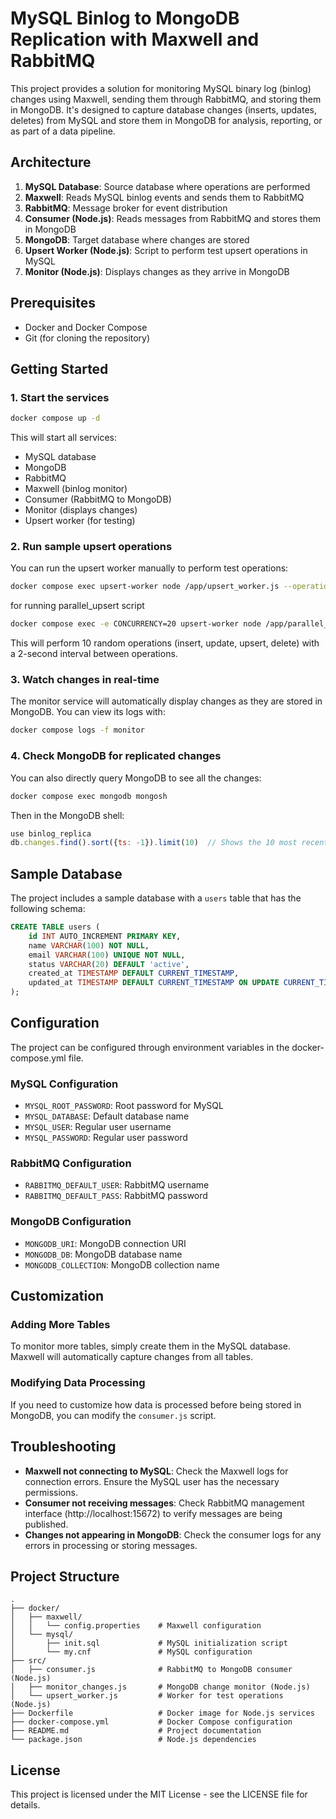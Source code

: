 # MySQL Binlog to MongoDB Replication with Maxwell and RabbitMQ

This project provides a solution for monitoring MySQL binary log (binlog) changes using Maxwell, sending them through RabbitMQ, and storing them in MongoDB. It's designed to capture database changes (inserts, updates, deletes) from MySQL and store them in MongoDB for analysis, reporting, or as part of a data pipeline.

## Architecture

1. **MySQL Database**: Source database where operations are performed
2. **Maxwell**: Reads MySQL binlog events and sends them to RabbitMQ
3. **RabbitMQ**: Message broker for event distribution
4. **Consumer (Node.js)**: Reads messages from RabbitMQ and stores them in MongoDB
5. **MongoDB**: Target database where changes are stored
6. **Upsert Worker (Node.js)**: Script to perform test upsert operations in MySQL
7. **Monitor (Node.js)**: Displays changes as they arrive in MongoDB

## Prerequisites

- Docker and Docker Compose
- Git (for cloning the repository)

## Getting Started

### 1. Start the services

```bash
docker compose up -d
```

This will start all services:
- MySQL database
- MongoDB
- RabbitMQ
- Maxwell (binlog monitor)
- Consumer (RabbitMQ to MongoDB)
- Monitor (displays changes)
- Upsert worker (for testing)

### 2. Run sample upsert operations

You can run the upsert worker manually to perform test operations:

```bash
docker compose exec upsert-worker node /app/upsert_worker.js --operations 10 --interval 2
```

for running parallel_upsert script
```bash
docker compose exec -e CONCURRENCY=20 upsert-worker node /app/parallel_upsert.js 100000
```

This will perform 10 random operations (insert, update, upsert, delete) with a 2-second interval between operations.

### 3. Watch changes in real-time

The monitor service will automatically display changes as they are stored in MongoDB. You can view its logs with:

```bash
docker compose logs -f monitor
```

### 4. Check MongoDB for replicated changes

You can also directly query MongoDB to see all the changes:

```bash
docker compose exec mongodb mongosh
```

Then in the MongoDB shell:
```javascript
use binlog_replica
db.changes.find().sort({ts: -1}).limit(10)  // Shows the 10 most recent changes
```

## Sample Database

The project includes a sample database with a `users` table that has the following schema:

```sql
CREATE TABLE users (
    id INT AUTO_INCREMENT PRIMARY KEY,
    name VARCHAR(100) NOT NULL,
    email VARCHAR(100) UNIQUE NOT NULL,
    status VARCHAR(20) DEFAULT 'active',
    created_at TIMESTAMP DEFAULT CURRENT_TIMESTAMP,
    updated_at TIMESTAMP DEFAULT CURRENT_TIMESTAMP ON UPDATE CURRENT_TIMESTAMP
);
```

## Configuration

The project can be configured through environment variables in the docker-compose.yml file.

### MySQL Configuration
- `MYSQL_ROOT_PASSWORD`: Root password for MySQL
- `MYSQL_DATABASE`: Default database name
- `MYSQL_USER`: Regular user username
- `MYSQL_PASSWORD`: Regular user password

### RabbitMQ Configuration
- `RABBITMQ_DEFAULT_USER`: RabbitMQ username
- `RABBITMQ_DEFAULT_PASS`: RabbitMQ password

### MongoDB Configuration
- `MONGODB_URI`: MongoDB connection URI
- `MONGODB_DB`: MongoDB database name
- `MONGODB_COLLECTION`: MongoDB collection name

## Customization

### Adding More Tables

To monitor more tables, simply create them in the MySQL database. Maxwell will automatically capture changes from all tables.

### Modifying Data Processing

If you need to customize how data is processed before being stored in MongoDB, you can modify the `consumer.js` script.

## Troubleshooting

- **Maxwell not connecting to MySQL**: Check the Maxwell logs for connection errors. Ensure the MySQL user has the necessary permissions.
- **Consumer not receiving messages**: Check RabbitMQ management interface (http://localhost:15672) to verify messages are being published.
- **Changes not appearing in MongoDB**: Check the consumer logs for any errors in processing or storing messages.

## Project Structure

```
.
├── docker/
│   ├── maxwell/
│   │   └── config.properties    # Maxwell configuration
│   └── mysql/
│       ├── init.sql             # MySQL initialization script
│       └── my.cnf               # MySQL configuration
├── src/
│   ├── consumer.js              # RabbitMQ to MongoDB consumer (Node.js)
│   ├── monitor_changes.js       # MongoDB change monitor (Node.js)
│   └── upsert_worker.js         # Worker for test operations (Node.js)
├── Dockerfile                   # Docker image for Node.js services
├── docker-compose.yml           # Docker Compose configuration
├── README.md                    # Project documentation
└── package.json                 # Node.js dependencies
```

## License

This project is licensed under the MIT License - see the LICENSE file for details.
